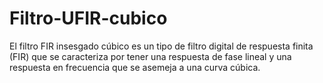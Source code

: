 # Filtro-UFIR-cubico
El filtro FIR insesgado cúbico es un tipo de filtro digital de respuesta finita (FIR) que se caracteriza por tener una respuesta de fase lineal y una respuesta en frecuencia que se asemeja a una curva cúbica.
